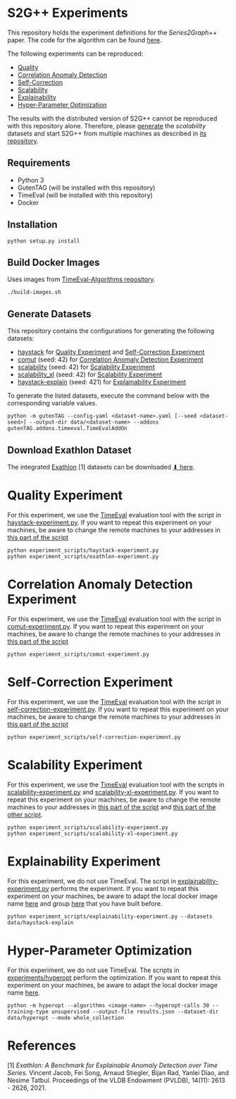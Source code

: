 # S2G++ Experiments

This repository holds the experiment definitions for the _Series2Graph++_ paper. 
The code for the algorithm can be found [here](https://github.com/HPI-Information-Systems/S2Gpp).

The following experiments can be reproduced:

- [Quality](#quality-experiment)
- [Correlation Anomaly Detection](#correlation-anomaly-detection-experiment)
- [Self-Correction](#self-correction-experiment)
- [Scalability](#scalability-experiment)
- [Explainability](#explainability-experiment)
- [Hyper-Parameter Optimization](#hyper-parameter-optimization)

The results with the distributed version of S2G++ cannot be reproduced with this repository alone. 
Therefore, please [generate](#generate-datasets) the _scalability_ datasets and start S2G++ from multiple machines 
as described in [its repository](https://github.com/HPI-Information-Systems/S2Gpp).

## Requirements

- Python 3
- GutenTAG (will be installed with this repository)
- TimeEval (will be installed with this repository)
- Docker

## Installation

```shell
python setup.py install
```


## Build Docker Images

Uses images from [TimeEval-Algorithms repository](https://github.com/HPI-Information-Systems/TimeEval-algorithms).

```shell
./build-images.sh
```


## Generate Datasets

This repository contains the configurations for generating the following datasets:

- [haystack](dataset_configs/haystack.yaml) for [Quality Experiment](#quality-experiment) and [Self-Correction Experiment](#self-correction-experiment)
- [comut](dataset_configs/comut.yaml) (seed: 42) for [Correlation Anomaly Detection Experiment](#correlation-anomaly-detection-experiment)
- [scalability](dataset_configs/scalability.yaml) (seed: 42) for [Scalability Experiment](#scalability-experiment)
- [scalability_xl](dataset_configs/scalability_xl.yaml) (seed: 42) for [Scalability Experiment](#scalability-experiment)
- [haystack-explain](dataset_configs/haystack-explain.yaml) (seed: 421) for [Explainability Experiment](#explainability-experiment)

To generate the listed datasets, execute the command below with the corresponding variable values.

```shell
python -m gutenTAG --config-yaml <dataset-name>.yaml [--seed <dataset-seed>] --output-dir data/<dataset-name> --addons gutenTAG.addons.timeeval.TimeEvalAddOn
```

## Download Exathlon Dataset

The integrated [Exathlon](https://github.com/exathlonbenchmark/exathlon) [1] datasets can be downloaded [⬇ here](https://owncloud.hpi.de/s/o3U8VrNmC5EV2Sp/download).

# Quality Experiment

For this experiment, we use the [TimeEval](https://github.com/HPI-Information-Systems/TimeEval) evaluation 
tool with the script in [haystack-experiment.py](experiment_scripts/haystack-experiment.py). 
If you want to repeat this experiment on your machines, be aware to change the remote machines to your addresses in [this part of the script](experiment_scripts/haystack-experiment.py#L238) 

```shell
python experiment_scripts/haystack-experiment.py
python experiment_scripts/exathlon-experiment.py
```

# Correlation Anomaly Detection Experiment

For this experiment, we use the [TimeEval](https://github.com/HPI-Information-Systems/TimeEval) evaluation 
tool with the script in [comut-experiment.py](experiment_scripts/comut-experiment.py). 
If you want to repeat this experiment on your machines, be aware to change the remote machines to your addresses in [this part of the script](experiment_scripts/comut-experiment.py#L237) 

```shell
python experiment_scripts/comut-experiment.py
```

# Self-Correction Experiment

For this experiment, we use the [TimeEval](https://github.com/HPI-Information-Systems/TimeEval) evaluation 
tool with the script in [self-correction-experiment.py](experiment_scripts/self-correction-experiment.py). 
If you want to repeat this experiment on your machines, be aware to change the remote machines to your addresses in [this part of the script](experiment_scripts/self-correction-experiment.py#L241) 

```shell
python experiment_scripts/self-correction-experiment.py
```

# Scalability Experiment

For this experiment, we use the [TimeEval](https://github.com/HPI-Information-Systems/TimeEval) evaluation 
tool with the scripts in [scalability-experiment.py](experiment_scripts/scalability-experiment.py) and [scalability-xl-experiment.py](experiment_scripts/scalability-xl-experiment.py). 
If you want to repeat this experiment on your machines, be aware to change the remote machines to your addresses in [this part of the script](experiment_scripts/scalability-experiment.py#L264) and [this part of the other script](experiment_scripts/scalability-xl-experiment.py#L259).

```shell
python experiment_scripts/scalability-experiment.py
python experiment_scripts/scalability-xl-experiment.py
```

# Explainability Experiment

For this experiment, we do not use TimeEval. The script in [explainability-experiment.py](experiment_scripts/explainability-experiment.py) performs the experiment.
If you want to repeat this experiment on your machines, be aware to adapt the local docker image name [here](experiment_scripts/explainability-experiment.py#L25) and group [here](experiment_scripts/explainability-experiment.py#L119) that you have built before.

```shell
python experiment_scripts/explainability-experiment.py --datasets data/haystack-explain
```

# Hyper-Parameter Optimization

For this experiment, we do not use TimeEval. The scripts in [experiments/hyperopt](experiments/hyperopt) perform the optimization.
If you want to repeat this experiment on your machines, be aware to adapt the local docker image name [here](experiments/algorithms/s2gpp.py).

```shell
python -m hyperopt --algorithms <image-name> --hyperopt-calls 30 --training-type unsupervised --output-file results.json --dataset-dir data/hyperopt --mode whole_collection
```


# References

[1] _Exathlon: A Benchmark for Explainable Anomaly Detection over Time Series._ Vincent Jacob, Fei Song, Arnaud Stiegler, Bijan Rad, Yanlei Diao, and Nesime Tatbul. Proceedings of the VLDB Endowment (PVLDB), 14(11): 2613 - 2626, 2021.
